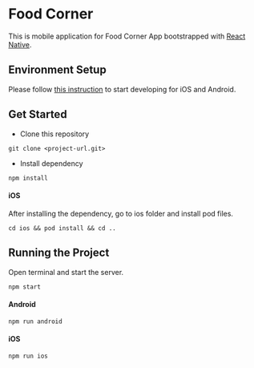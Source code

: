 # Food Corner

This is mobile application for Food Corner App bootstrapped with [React Native](https://reactnative.dev/).

## Environment Setup

Please follow [this instruction](https://reactnative.dev/docs/environment-setup) to start developing for iOS and Android.

## Get Started

- Clone this repository

```
git clone <project-url.git>
```

- Install dependency

```
npm install
```

#### iOS

After installing the dependency, go to ios folder and install pod files.

```
cd ios && pod install && cd ..
```

## Running the Project

Open terminal and start the server.

```
npm start
```

#### Android

```
npm run android
```

#### iOS

```
npm run ios
```
